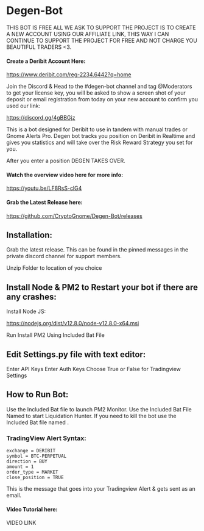# Degen-Bot

THIS BOT IS FREE ALL WE ASK TO SUPPORT THE PROJECT IS TO CREATE A NEW ACCOUNT USING OUR
AFFILIATE LINK, THIS WAY I CAN CONTINUE TO SUPPORT THE PROJECT FOR FREE AND NOT CHARGE
YOU BEAUTIFUL TRADERS <3.

#### Create a Deribit Account Here:

https://www.deribit.com/reg-2234.6442?q=home

Join the Discord & Head to the #degen-bot channel and tag @Moderators to get your
license key, you will be asked to show a screen shot of your deposit or email registration from today on
your new account to confirm you used our link:

https://discord.gg/4gBBGjz


This is a bot designed for Deribit to use in tandem with manual trades or Gnome Alerts Pro.
Degen bot tracks you position on Deribit in Realtime and gives you statistics and will take
over the Risk Reward Strategy you set for you.

After you enter a position DEGEN TAKES OVER.


#### Watch the overview video here for more info:

https://youtu.be/LF8RsS-clG4

#### Grab the Latest Release here:

https://github.com/CryptoGnome/Degen-Bot/releases


Installation:
---------------------------------------------------------------
Grab the latest release. This can be found in the pinned messages in the
private discord channel for support members.

Unzip Folder to location of you choice

Install Node & PM2 to Restart your bot if there are any crashes:
----------------------------------------------------------------
Install Node JS:

https://nodejs.org/dist/v12.8.0/node-v12.8.0-x64.msi

Run Install PM2 Using Included Bat File



Edit Settings.py file with text editor:
---------------------------------------------------------------
Enter API Keys
Enter Auth Keys 
Choose True or False for Tradingview Settings


How to Run Bot:
---------------------------------------------------------------
Use the Included Bat file <Bot Monitor> to launch PM2 Monitor.
Use the Included Bat File Named <Run Bot> to start Liquidation Hunter.
If you need to kill the bot use the Included Bat file named <Stop Bot>.




### TradingView Alert Syntax:

```
exchange = DERIBIT
symbol = BTC-PERPETUAL
direction = BUY
amount = 1
order_type = MARKET
close_position = TRUE
```




This is the message that goes into your Tradingview Alert & gets sent as an email.

#### Video Tutorial here:

VIDEO LINK
